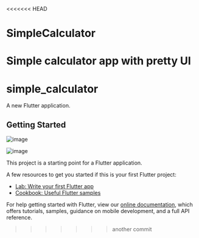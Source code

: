 <<<<<<< HEAD
# SimpleCalculator
Simple calculator app with pretty UI
=======
# simple_calculator

A new Flutter application.

## Getting Started
![image](https://user-images.githubusercontent.com/71647010/142990050-10edf59f-4bbc-4a4e-bb2f-6e7025564030.png)

![image](https://user-images.githubusercontent.com/71647010/142989832-ee619e54-6654-4016-a2e4-470f20da9943.png)

This project is a starting point for a Flutter application.

A few resources to get you started if this is your first Flutter project:

- [Lab: Write your first Flutter app](https://flutter.dev/docs/get-started/codelab)
- [Cookbook: Useful Flutter samples](https://flutter.dev/docs/cookbook)

For help getting started with Flutter, view our
[online documentation](https://flutter.dev/docs), which offers tutorials,
samples, guidance on mobile development, and a full API reference.
>>>>>>> another commit

